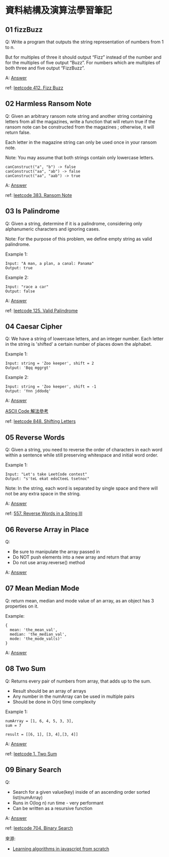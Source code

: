 # 資料結構及演算法學習筆記

## 01 fizzBuzz
Q:
Write a program that outputs the string representation of numbers from 1 to n.

But for multiples of three it should output “Fizz” instead of the number and for the multiples of five output “Buzz”. For numbers which are multiples of both three and five output “FizzBuzz”.

A:
[Answer](01_fizzBuzz.js)

ref: [leetcode 412. Fizz Buzz](https://leetcode.com/problems/fizz-buzz/)

## 02 Harmless Ransom Note
Q:
Given an arbitrary ransom note string and another string containing letters from all the magazines, write a function that will return true if the ransom note can be constructed from the magazines ; otherwise, it will return false.

Each letter in the magazine string can only be used once in your ransom note.

Note:
You may assume that both strings contain only lowercase letters.

```
canConstruct("a", "b") -> false
canConstruct("aa", "ab") -> false
canConstruct("aa", "aab") -> true
```

A:
[Answer](02_harmlessRansomNote.js)

ref: [leetcode 383. Ransom Note](https://leetcode.com/problems/ransom-note/)

## 03 Is Palindrome
Q:
Given a string, determine if it is a palindrome, considering only alphanumeric characters and ignoring cases.

Note: For the purpose of this problem, we define empty string as valid palindrome.

Example 1:
```
Input: "A man, a plan, a canal: Panama"
Output: true
```

Example 2:
```
Input: "race a car"
Output: false
```

A:
[Answer](03_isPalindrome.js)

ref: [leetcode 125. Valid Palindrome](https://leetcode.com/problems/valid-palindrome/)

## 04 Caesar Cipher
Q:
We have a string of lowercase letters, and an integer number.
Each letter in the string is 'shifted' a certain number of places down the alphabet.

Example 1:
```
Input: string = 'Zoo keeper', shift = 2
Output: 'Bqq mggrgt'
```

Example 2:
```
Input: string = 'Zoo keeper', shift = -1
Output: 'Ynn jddodq'
```

A:
[Answer](04_caesarCipher.js)

[ASCII Code 解法參考](https://pjchender.blogspot.com/2017/09/caesar-cipher.html)

ref: [leetcode 848. Shifting Letters](https://leetcode.com/problems/shifting-letters/)

## 05 Reverse Words
Q:
Given a string, you need to reverse the order of characters in each word within a sentence while still preserving whitespace and initial word order.

Example 1:
```
Input: "Let's take LeetCode contest"
Output: "s'teL ekat edoCteeL tsetnoc"
```

Note: In the string, each word is separated by single space and there will not be any extra space in the string.

A:
[Answer](05_reverseWords.js)

ref: [557. Reverse Words in a String III](https://leetcode.com/problems/reverse-words-in-a-string-iii/)

## 06 Reverse Array in Place
Q:
- Be sure to manipulate the array passed in
- Do NOT push elements into a new array and return that array
- Do not use array.reverse() method

A:
[Answer](06_reverseArrayInPlace.js)

## 07 Mean Median Mode
Q:
return mean, median and mode value of an array, as an object has 3 properties on it.

Example:
```
{
  mean: 'the_mean_val',
  median: 'the_median_val',
  mode: 'the_mode_val(s)'
}
```

A:
[Answer](07_meanMedianMode.js)

## 08 Two Sum
Q:
Returns every pair of numbers from array, that adds up to the sum.
- Result should be an array of arrays
- Any number in the numArray can be used in multiple pairs
- Should be done in O(n) time complexity

Example 1:
```
numArray = [1, 6, 4, 5, 3, 3],
sum = 7

result = [[6, 1], [3, 4],[3, 4]]
```

A:
[Answer](08_twoSum.js)

ref: [leetcode 1. Two Sum](https://leetcode.com/problems/two-sum/)

## 09 Binary Search
Q:
- Search for a given value(key) inside of an ascending order sorted list(numArray)
- Runs in O(log n) run time - very performant
- Can be written as a resursive function

A:
[Answer](09_binarySearch.js)

ref: [leetcode 704. Binary Search](https://leetcode.com/problems/binary-search/)


來源:
- [Learning algorithms in javascript from scratch](https://www.udemy.com/learning-algorithms-in-javascript-from-scratch/)
